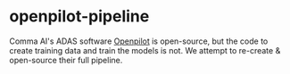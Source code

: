 # openpilot-pipeline

Comma AI's ADAS software [Openpilot](https://github.com/commaai/openpilot) is open-source, but the code to create training data and train the models is not. We attempt to re-create & open-source their full pipeline.
